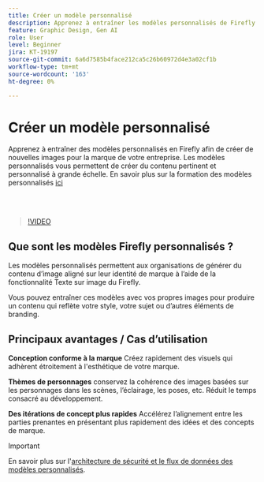 ```yaml
---
title: Créer un modèle personnalisé
description: Apprenez à entraîner les modèles personnalisés de Firefly. Vous pouvez lire plus de détails [ici](https://helpx.adobe.com/fr/firefly/web/work-with-enterprise-features/train-custom-models/custom-models-overview.html).
feature: Graphic Design, Gen AI
role: User
level: Beginner
jira: KT-19197
source-git-commit: 6a6d7585b4face212ca5c26b60972d4e3a02cf1b
workflow-type: tm+mt
source-wordcount: '163'
ht-degree: 0%

---
```


# Créer un modèle personnalisé

Apprenez à entraîner des modèles personnalisés en Firefly afin de créer de nouvelles images pour la marque de votre entreprise. Les modèles personnalisés vous permettent de créer du contenu pertinent et personnalisé à grande échelle. En savoir plus sur la formation des modèles personnalisés [ici](https://helpx.adobe.com/fr/firefly/web/work-with-enterprise-features/train-custom-models/custom-models-overview.html)

<br> 

>[!VIDEO](https://video.tv.adobe.com/v/3474933?quality=12&learn=on&hidetitle=true&captions=fre_fr)

## Que sont les modèles Firefly personnalisés ?

Les modèles personnalisés permettent aux organisations de générer du contenu d’image aligné sur leur identité de marque à l’aide de la fonctionnalité Texte sur image du Firefly.

Vous pouvez entraîner ces modèles avec vos propres images pour produire un contenu qui reflète votre style, votre sujet ou d’autres éléments de branding.

## Principaux avantages / Cas d’utilisation

**Conception conforme à la marque** Créez rapidement des visuels qui adhèrent étroitement à l&#39;esthétique de votre marque.

**Thèmes de personnages** conservez la cohérence des images basées sur les personnages dans les scènes, l’éclairage, les poses, etc. Réduit le temps consacré au développement.

**Des itérations de concept plus rapides** Accélérez l’alignement entre les parties prenantes en présentant plus rapidement des idées et des concepts de marque.

>[!IMPORTANT]
>
>En savoir plus sur l&#39;[architecture de sécurité et le flux de données des modèles personnalisés](https://www.adobe.com/content/dam/cc/en/trust-center/ungated/whitepapers/creative-cloud/adobe-firefly-custom-models-security-fact-sheet.pdf).
